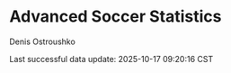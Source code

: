 # Advanced Soccer Statistics
Denis Ostroushko

<!-- gfm -->

Last successful data update: 2025-10-17 09:20:16 CST
